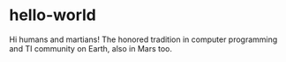 # hello-world

Hi humans and martians!
The honored tradition in computer programming and TI community on Earth, also in Mars too.
